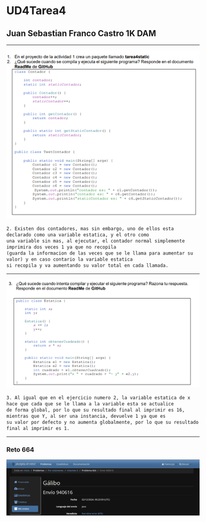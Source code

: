 # UD4Tarea4
## Juan Sebastian Franco Castro 1K DAM

---
    
![Captura de pantalla 2024-12-01 163359.png](IMG%2FCaptura%20de%20pantalla%202024-12-01%20163359.png)    

    2. Existen dos contadores, mas sin embargo, uno de ellos esta declarado como una variable estatica, y el otro como 
    una variable sin mas, al ejecutar, el contador normal simplemente imprimira dos veces 1 ya que no recopila
    (guarda la informacion de las veces que se le llama para aumentar su valor) y en caso contario la variable estatica 
    si recopila y va aumentando su valor total en cada llamada.

---

![Captura de pantalla 2024-12-01 164026.png](IMG%2FCaptura%20de%20pantalla%202024-12-01%20164026.png)

    3. Al igual que en el ejercicio numero 2, la variable estatica de x hace que cada que se le llama a la variable esta se actualice
    de forma global, por lo que su resultado final al imprimir es 16, mientras que Y, al ser una instancia, devuelve 1 ya que es 
    su valor por defecto y no aumenta globalmente, por lo que su resultado final al imprimir es 1.


---

### Reto 664

![Captura de pantalla 2024-12-02 012501.png](IMG%2FCaptura%20de%20pantalla%202024-12-02%20012501.png)